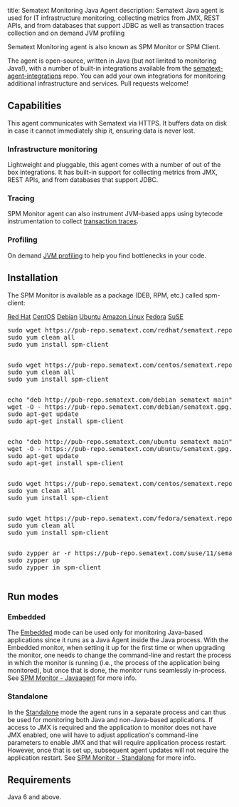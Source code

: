 title: Sematext Monitoring Java Agent
description: Sematext Java agent is used for IT infrastructure monitoring, collecting metrics
from JMX, REST APIs, and from databases that support JDBC as well as transaction traces collection and on demand JVM profiling 

Sematext Monitoring agent is also known as SPM Monitor or SPM Client.

The agent is open-source, written in Java (but not limited to
monitoring Java!), with a number of built-in integrations available
from the
[sematext-agent-integrations](https://github.com/sematext/sematext-agent-integrations)
repo.  You can add your own integrations for monitoring additional
infrastructure and services.  Pull requests welcome!

## Capabilities

This agent communicates with Sematext via HTTPS.  It buffers data on
disk in case it cannot immediately ship it, ensuring data is never
lost.

### Infrastructure monitoring

Lightweight and pluggable, this agent comes with a number of out of
the box integrations. It has built-in support for collecting metrics
from JMX, REST APIs, and from databases that support JDBC.

### Tracing

SPM Monitor agent can also instrument JVM-based apps using bytecode
instrumentation to collect [transaction traces](../tracing).

### Profiling

On demand [JVM profiling](on-demand-profiling) to help you find
bottlenecks in your code.

## Installation

The SPM Monitor is available as a package (DEB, RPM, etc.) called spm-client:

<div class="mdl-tabs mdl-js-tabs mdl-js-ripple-effect">
 <div class="mdl-tabs__tab-bar">
     <a href="#redhat" class="mdl-tabs__tab is-active">Red Hat</a>
     <a href="#centos" class="mdl-tabs__tab">CentOS</a>
     <a href="#debian" class="mdl-tabs__tab">Debian</a>
     <a href="#ubuntu" class="mdl-tabs__tab">Ubuntu</a>
     <a href="#amazonlinux" class="mdl-tabs__tab">Amazon Linux</a>
     <a href="#fedora" class="mdl-tabs__tab">Fedora</a>
     <a href="#suse" class="mdl-tabs__tab">SuSE</a>
 </div>

 <div class="mdl-tabs__panel is-active" id="redhat">
   <pre>
sudo wget https://pub-repo.sematext.com/redhat/sematext.repo -O /etc/yum.repos.d/sematext.repo
sudo yum clean all
sudo yum install spm-client
   </pre>
 </div>
 <div class="mdl-tabs__panel" id="centos">
   <pre>
sudo wget https://pub-repo.sematext.com/centos/sematext.repo -O /etc/yum.repos.d/sematext.repo
sudo yum clean all
sudo yum install spm-client
   </pre>
 </div>
 <div class="mdl-tabs__panel" id="debian">
   <pre>
echo "deb http://pub-repo.sematext.com/debian sematext main" | sudo tee /etc/apt/sources.list.d/sematext.list > /dev/null
wget -O - https://pub-repo.sematext.com/debian/sematext.gpg.key | sudo apt-key add -
sudo apt-get update
sudo apt-get install spm-client
   </pre>
 </div>

 <div class="mdl-tabs__panel" id="ubuntu">
   <pre>
echo "deb http://pub-repo.sematext.com/ubuntu sematext main" | sudo tee /etc/apt/sources.list.d/sematext.list > /dev/null
wget -O - https://pub-repo.sematext.com/ubuntu/sematext.gpg.key | sudo apt-key add -
sudo apt-get update
sudo apt-get install spm-client
   </pre>
 </div>

 <div class="mdl-tabs__panel" id="amazonlinux">
   <pre>
sudo wget https://pub-repo.sematext.com/centos/sematext.repo -O /etc/yum.repos.d/sematext.repo
sudo yum clean all
sudo yum install spm-client
   </pre>
 </div>

 <div class="mdl-tabs__panel" id="fedora">
   <pre>
sudo wget https://pub-repo.sematext.com/fedora/sematext.repo -O /etc/yum.repos.d/sematext.repo
sudo yum clean all
sudo yum install spm-client
   </pre>
 </div>

 <div class="mdl-tabs__panel" id="suse">
   <pre>
sudo zypper ar -r https://pub-repo.sematext.com/suse/11/sematext.repo
sudo zypper up
sudo zypper in spm-client
   </pre>
 </div>
</div>

## Run modes

### Embedded

The [Embedded](spm-monitor-javaagent) mode can be used only for
monitoring Java-based applications since it runs as a Java Agent
inside the Java process.  With the Embedded monitor, when setting it
up for the first time or when upgrading the monitor, one needs to
change the command-line and restart the process in which the monitor
is running (i.e., the process of the application being monitored), but
once that is done, the monitor runs seamlessly in-process. See [SPM
Monitor - Javaagent](spm-monitor-javaagent) for more info.

### Standalone

In the [Standalone](spm-monitor-standalone) mode the agent runs in a
separate process and can thus be used for monitoring both Java and
non-Java-based applications. If access to JMX is required and the
application to monitor does not have JMX enabled, one will have to
adjust application's command-line parameters to enable JMX and that
will require application process restart.  However, once that is set
up, subsequent agent updates will not require the application
restart. See [SPM Monitor - Standalone](spm-monitor-standalone) for
more info.

## Requirements

Java 6 and above.

